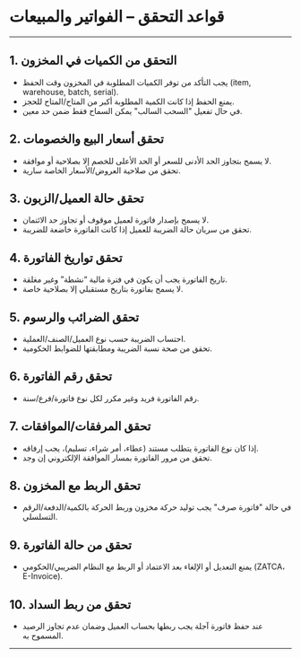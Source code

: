 # قواعد التحقق – الفواتير والمبيعات

---

## 1. التحقق من الكميات في المخزون
- يجب التأكد من توفر الكميات المطلوبة في المخزون وقت الحفظ (item, warehouse, batch, serial).
- يمنع الحفظ إذا كانت الكمية المطلوبة أكبر من المتاح/المتاح للحجز.
- في حال تفعيل "السحب السالب" يمكن السماح فقط ضمن حد معين.

## 2. تحقق أسعار البيع والخصومات
- لا يسمح بتجاوز الحد الأدنى للسعر أو الحد الأعلى للخصم إلا بصلاحية أو موافقة.
- تحقق من صلاحية العروض/الأسعار الخاصة سارية.

## 3. تحقق حالة العميل/الزبون
- لا يسمح بإصدار فاتورة لعميل موقوف أو تجاوز حد الائتمان.
- تحقق من سريان حالة الضريبة للعميل إذا كانت الفاتورة خاضعة للضريبة.

## 4. تحقق تواريخ الفاتورة
- تاريخ الفاتورة يجب أن يكون في فترة مالية “نشطة” وغير مغلقة.
- لا يسمح بفاتورة بتاريخ مستقبلي إلا بصلاحية خاصة.

## 5. تحقق الضرائب والرسوم
- احتساب الضريبة حسب نوع العميل/الصنف/العملية.
- تحقق من صحة نسبة الضريبة ومطابقتها للضوابط الحكومية.

## 6. تحقق رقم الفاتورة
- رقم الفاتورة فريد وغير مكرر لكل نوع فاتورة/فرع/سنة.

## 7. تحقق المرفقات/الموافقات
- إذا كان نوع الفاتورة يتطلب مستند (عطاء، أمر شراء، تسليم)، يجب إرفاقه.
- تحقق من مرور الفاتورة بمسار الموافقة الإلكتروني إن وجد.

## 8. تحقق الربط مع المخزون
- في حالة "فاتورة صرف" يجب توليد حركة مخزون وربط الحركة بالكمية/الدفعة/الرقم التسلسلي.

## 9. تحقق من حالة الفاتورة
- يمنع التعديل أو الإلغاء بعد الاعتماد أو الربط مع النظام الضريبي/الحكومي (ZATCA، E-Invoice).

## 10. تحقق من ربط السداد
- عند حفظ فاتورة آجلة يجب ربطها بحساب العميل وضمان عدم تجاوز الرصيد المسموح به.

---